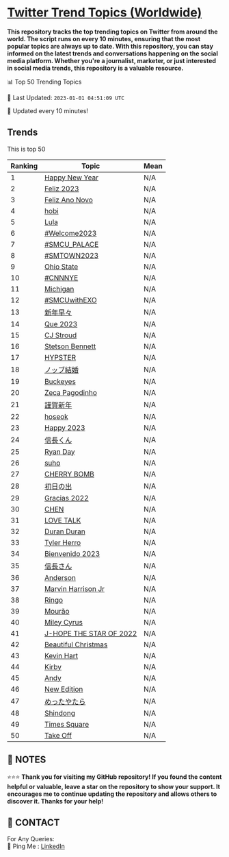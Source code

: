 [Twitter Trend Topics (Worldwide)](https://github.com/ErcinDedeoglu/Twitter-Trend-Topics)
==========

**This repository tracks the top trending topics on Twitter from around the world. 
The script runs on every 10 minutes, ensuring that the most popular topics are always up to date. 
With this repository, you can stay informed on the latest trends and conversations happening on the social media platform. 
Whether you're a journalist, marketer, or just interested in social media trends, this repository is a valuable resource.**


📊 Top 50 Trending Topics

📆 Last Updated: `2023-01-01 04:51:09 UTC`

🔧 Updated every 10 minutes!


## Trends

This is top 50

| Ranking | Topic | Mean |
| ------- | ------------ | ------------ |
| 1 | [Happy New Year](http://twitter.com/search?q=Happy+New+Year) | N/A |
| 2 | [Feliz 2023](http://twitter.com/search?q=Feliz+2023) | N/A |
| 3 | [Feliz Ano Novo](http://twitter.com/search?q=Feliz+Ano+Novo) | N/A |
| 4 | [hobi](http://twitter.com/search?q=hobi) | N/A |
| 5 | [Lula](http://twitter.com/search?q=Lula) | N/A |
| 6 | [#Welcome2023](http://twitter.com/search?q=%23Welcome2023) | N/A |
| 7 | [#SMCU_PALACE](http://twitter.com/search?q=%23SMCU_PALACE) | N/A |
| 8 | [#SMTOWN2023](http://twitter.com/search?q=%23SMTOWN2023) | N/A |
| 9 | [Ohio State](http://twitter.com/search?q=Ohio+State) | N/A |
| 10 | [#CNNNYE](http://twitter.com/search?q=%23CNNNYE) | N/A |
| 11 | [Michigan](http://twitter.com/search?q=Michigan) | N/A |
| 12 | [#SMCUwithEXO](http://twitter.com/search?q=%23SMCUwithEXO) | N/A |
| 13 | [新年早々](http://twitter.com/search?q=%e6%96%b0%e5%b9%b4%e6%97%a9%e3%80%85) | N/A |
| 14 | [Que 2023](http://twitter.com/search?q=Que+2023) | N/A |
| 15 | [CJ Stroud](http://twitter.com/search?q=CJ+Stroud) | N/A |
| 16 | [Stetson Bennett](http://twitter.com/search?q=Stetson+Bennett) | N/A |
| 17 | [HYPSTER](http://twitter.com/search?q=HYPSTER) | N/A |
| 18 | [ノッブ結婚](http://twitter.com/search?q=%e3%83%8e%e3%83%83%e3%83%96%e7%b5%90%e5%a9%9a) | N/A |
| 19 | [Buckeyes](http://twitter.com/search?q=Buckeyes) | N/A |
| 20 | [Zeca Pagodinho](http://twitter.com/search?q=Zeca+Pagodinho) | N/A |
| 21 | [謹賀新年](http://twitter.com/search?q=%e8%ac%b9%e8%b3%80%e6%96%b0%e5%b9%b4) | N/A |
| 22 | [hoseok](http://twitter.com/search?q=hoseok) | N/A |
| 23 | [Happy 2023](http://twitter.com/search?q=Happy+2023) | N/A |
| 24 | [信長くん](http://twitter.com/search?q=%e4%bf%a1%e9%95%b7%e3%81%8f%e3%82%93) | N/A |
| 25 | [Ryan Day](http://twitter.com/search?q=Ryan+Day) | N/A |
| 26 | [suho](http://twitter.com/search?q=suho) | N/A |
| 27 | [CHERRY BOMB](http://twitter.com/search?q=CHERRY+BOMB) | N/A |
| 28 | [初日の出](http://twitter.com/search?q=%e5%88%9d%e6%97%a5%e3%81%ae%e5%87%ba) | N/A |
| 29 | [Gracias 2022](http://twitter.com/search?q=Gracias+2022) | N/A |
| 30 | [CHEN](http://twitter.com/search?q=CHEN) | N/A |
| 31 | [LOVE TALK](http://twitter.com/search?q=LOVE+TALK) | N/A |
| 32 | [Duran Duran](http://twitter.com/search?q=Duran+Duran) | N/A |
| 33 | [Tyler Herro](http://twitter.com/search?q=Tyler+Herro) | N/A |
| 34 | [Bienvenido 2023](http://twitter.com/search?q=Bienvenido+2023) | N/A |
| 35 | [信長さん](http://twitter.com/search?q=%e4%bf%a1%e9%95%b7%e3%81%95%e3%82%93) | N/A |
| 36 | [Anderson](http://twitter.com/search?q=Anderson) | N/A |
| 37 | [Marvin Harrison Jr](http://twitter.com/search?q=Marvin+Harrison+Jr) | N/A |
| 38 | [Ringo](http://twitter.com/search?q=Ringo) | N/A |
| 39 | [Mourão](http://twitter.com/search?q=Mour%c3%a3o) | N/A |
| 40 | [Miley Cyrus](http://twitter.com/search?q=Miley+Cyrus) | N/A |
| 41 | [J-HOPE THE STAR OF 2022](http://twitter.com/search?q=J-HOPE+THE+STAR+OF+2022) | N/A |
| 42 | [Beautiful Christmas](http://twitter.com/search?q=Beautiful+Christmas) | N/A |
| 43 | [Kevin Hart](http://twitter.com/search?q=Kevin+Hart) | N/A |
| 44 | [Kirby](http://twitter.com/search?q=Kirby) | N/A |
| 45 | [Andy](http://twitter.com/search?q=Andy) | N/A |
| 46 | [New Edition](http://twitter.com/search?q=New+Edition) | N/A |
| 47 | [めったやたら](http://twitter.com/search?q=%e3%82%81%e3%81%a3%e3%81%9f%e3%82%84%e3%81%9f%e3%82%89) | N/A |
| 48 | [Shindong](http://twitter.com/search?q=Shindong) | N/A |
| 49 | [Times Square](http://twitter.com/search?q=Times+Square) | N/A |
| 50 | [Take Off](http://twitter.com/search?q=Take+Off) | N/A |




## 📝 NOTES

⭐⭐⭐ **Thank you for visiting my GitHub repository! If you found the content helpful or valuable, leave a star on the repository to show your support. It encourages me to continue updating the repository and allows others to discover it. Thanks for your help!**

## 📨 CONTACT

 For Any Queries:  
            🏓 Ping Me : [LinkedIn](https://www.linkedin.com/in/ercindedeoglu/)